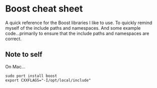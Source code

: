 # Boost cheat sheet

A quick reference for the Boost libraries I like to use. To quickly remind myself of the include paths and namespaces. And some example code...primarily to ensure that the include paths and namespaces are correct.

## Note to self

On Mac...

    sudo port install boost
    export CXXFLAGS="-I/opt/local/include"
